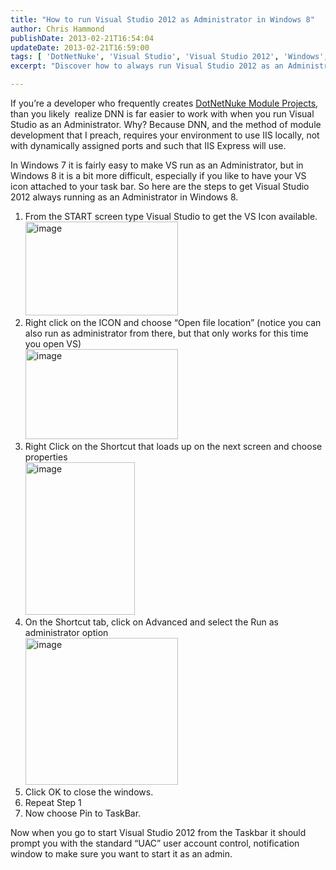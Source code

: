 ```yaml
---
title: "How to run Visual Studio 2012 as Administrator in Windows 8"
author: Chris Hammond
publishDate: 2013-02-21T16:54:04
updateDate: 2013-02-21T16:59:00
tags: [ 'DotNetNuke', 'Visual Studio', 'Visual Studio 2012', 'Windows', 'Windows 8' ]
excerpt: "Discover how to always run Visual Studio 2012 as an Administrator in Windows 8, optimizing your DotNetNuke Module Project development experience."

---
```

<p>If you’re a developer who frequently creates <a href="https://www.christoc.com/Projects.aspx">DotNetNuke Module Projects</a>, than you likely&#160; realize DNN is far easier to work with when you run Visual Studio as an Administrator. Why? Because DNN, and the method of module development that I preach, requires your environment to use IIS locally, not with dynamically assigned ports and such that IIS Express will use. </p>  <p>In Windows 7 it is fairly easy to make VS run as an Administrator, but in Windows 8 it is a bit more difficult, especially if you like to have your VS icon attached to your task bar. So here are the steps to get Visual Studio 2012 always running as an Administrator in Windows 8.</p>  <ol>   <li>From the START screen type Visual Studio to get the VS Icon available.      <br /><a href="/assets/images/PublishThumbnails//windows-live-writer/how-to-run-visual-studio-2012-as-adminis_ddba/image_2.png" rel="lightbox[thispost]"><img style="margin: 0px; border: 0px currentcolor; padding-top: 0px; padding-right: 0px; padding-left: 0px; display: inline; background-image: none;" title="image" border="0" alt="image" src="/assets/images/PublishThumbnails//Windows-Live-Writer/How-to-run-Visual-Studio-2012-as-Adminis_DDBA/image_thumb.png" width="244" height="150" /></a></li>    <li>Right click on the ICON and choose “Open file location” (notice you can also run as administrator from there, but that only works for this time you open VS)      <br /><a href="/assets/images/PublishThumbnails//Windows-Live-Writer/How-to-run-Visual-Studio-2012-as-Adminis_DDBA/image_4.png" rel="lightbox[thispost]"><img style="margin: 0px; border: 0px currentcolor; padding-top: 0px; padding-right: 0px; padding-left: 0px; display: inline; background-image: none;" title="image" border="0" alt="image" src="/assets/images/PublishThumbnails//Windows-Live-Writer/How-to-run-Visual-Studio-2012-as-Adminis_DDBA/image_thumb_1.png" width="244" height="144" /></a></li>    <li>Right Click on the Shortcut that loads up on the next screen and choose properties      <br /><a href="/assets/images/PublishThumbnails//Windows-Live-Writer/How-to-run-Visual-Studio-2012-as-Adminis_DDBA/image_8.png" rel="lightbox[thispost]"><img style="margin: 0px; border: 0px currentcolor; padding-top: 0px; padding-right: 0px; padding-left: 0px; display: inline; background-image: none;" title="image" border="0" alt="image" src="/assets/images/PublishThumbnails//Windows-Live-Writer/How-to-run-Visual-Studio-2012-as-Adminis_DDBA/image_thumb_3.png" width="175" height="244" /></a></li>    <li>On the Shortcut tab, click on Advanced and select the Run as administrator option      <br /><a href="/assets/images/PublishThumbnails//Windows-Live-Writer/How-to-run-Visual-Studio-2012-as-Adminis_DDBA/image_12.png" rel="lightbox[thispost]"><img style="margin: 0px; border: 0px currentcolor; padding-top: 0px; padding-right: 0px; padding-left: 0px; display: inline; background-image: none;" title="image" border="0" alt="image" src="/assets/images/PublishThumbnails//Windows-Live-Writer/How-to-run-Visual-Studio-2012-as-Adminis_DDBA/image_thumb_5.png" width="244" height="235" /></a></li>    <li>Click OK to close the windows.</li>    <li>Repeat Step 1</li>    <li>Now choose Pin to TaskBar.</li> </ol>  <p>Now when you go to start Visual Studio 2012 from the Taskbar it should prompt you with the standard “UAC” user account control, notification window to make sure you want to start it as an admin.    </p>


